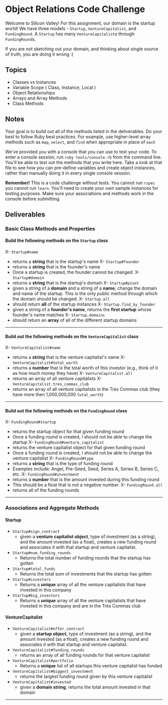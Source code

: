 # Object Relations Code Challenge

Welcome to Silicon Valley! For this assignment, our domain is the startup world! We have three models - `Startup`, `VentureCapitalist`, and `FundingRound`. A `Startup` has many `VentureCapitalist`s through `FundingRound`s.

If you are not sketching out your domain, and thinking about single source of truth,
you are doing it wrong :(

## Topics

- Classes vs Instances
- Variable Scope ( Class, Instance, Local )
- Object Relationships
- Arrays and Array Methods
- Class Methods

## Notes

Your goal is to build out all of the methods listed in the deliverables. Do your best to follow Ruby best practices. For example, use higher-level array methods such as `map`, `select`, and `find` when appropriate in place of `each`

We've provided you with a console that you can use to test your code. To enter a console session, run `ruby tools/console.rb` from the command line. You'll be able to test out the methods that you write here. Take a look at that file to see how you can pre-define variables and create object instances, rather than manually doing it in every single console session.

**Remember!** This is a code challenge without tests. You cannot run `rspec` you cannot run `learn`. You'll need to create your own sample instances for testing purposes. Make sure your associations and methods work in the console before submitting.

## Deliverables

### Basic Class Methods and Properties

#### Build the following methods on the `Startup` class

X- `Startup#name`
  - returns a **string** that is the startup's name
X- `Startup#founder`
  - returns a **string** that is the founder's name
  - Once a startup is created, the founder cannot be changed.
X- `Startup#domain`
  - returns a **string** that is the startup's domain
X- `Startup#pivot`
  - given a string of a **domain** and a string of a **name**, change the domain
    and name of the startup. This is the only public method through which the
    domain should be changed.
X- `Startup.all`
  - should return **all** of the startup instances
X- `Startup.find_by_founder`
  - given a string of a **founder's name**, returns the **first startup** whose founder's name matches
X- `Startup.domains`
  - should return an **array** of all of the different startup domains

---

#### Build out the following methods on the `VentureCapitalist` class

X- `VentureCapitalist#name`
  - returns a **string** that is the venture capitalist's name
X- `VentureCapitalist#total_worth`
  - returns a **number** that is the total worth of this investor (e.g., think of it as how much money they have)
X- `VentureCapitalist.all`
  - returns an array of all venture capitalists
X- `VentureCapitalist.tres_commas_club`
  - returns an array of all venture capitalists in the Trés Commas club (they have more then 1,000,000,000 `total_worth`)

---

#### Build out the following methods on the `FundingRound` class

X- `FundingRound#startup`
  - returns the startup object for that given funding round
  - Once a funding round is created, I should not be able to change the startup
X- `FundingRound#venture_capitalist`
  - returns the venture capitalist object for that given funding round
  - Once a funding round is created, I should not be able to change the venture capitalist
X- `FundingRound#type`
  - returns a **string** that is the type of funding round
  - Examples include: Angel, Pre-Seed, Seed, Series A, Series B, Series C, etc.
X- `FundingRound#investment`
  - returns a **number** that is the amount invested during this funding round
  - This should be a float that is not a negative number.
X- `FundingRound.all`
  - returns all of the funding rounds

---

### Associations and Aggregate Methods

#### Startup

- `Startup#sign_contract`
  - given a **venture capitalist object**, type of investment (as a string), and the amount invested (as a float), creates a new funding round and associates it with that startup and venture capitalist.
- `Startup#num_funding_rounds`
  - Returns the total number of funding rounds that the startup has gotten
- `Startup#total_funds`
  - Returns the total sum of investments that the startup has gotten
- `Startup#investors`
  - Returns a **unique** array of all the venture capitalists that have invested in this company
- `Startup#big_investors`
  - Returns a **unique** array of all the venture capitalists that have invested in this company and are in the Trés Commas club

#### VentureCapitalist

- `VentureCapitalist#offer_contract`
  - given a **startup object**, type of investment (as a string), and the amount invested (as a float), creates a new funding round and associates it with that startup and venture capitalist.
- `VentureCapitalist#funding_rounds`
  - returns an array of all funding rounds for that venture capitalist
- `VentureCapitalist#portfolio`
  - Returns a **unique** list of all startups this venture capitalist has funded
- `VentureCapitalist#biggest_investment`
  - returns the largest funding round given by this venture capitalist
- `VentureCapitalist#invested`
  - given a **domain string**, returns the total amount invested in that domain

---
